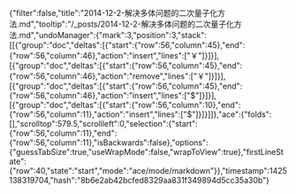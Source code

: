 {"filter":false,"title":"2014-12-2-解决多体问题的二次量子化方法.md","tooltip":"/_posts/2014-12-2-解决多体问题的二次量子化方法.md","undoManager":{"mark":3,"position":3,"stack":[[{"group":"doc","deltas":[{"start":{"row":56,"column":45},"end":{"row":56,"column":46},"action":"insert","lines":["￥"]}]}],[{"group":"doc","deltas":[{"start":{"row":56,"column":45},"end":{"row":56,"column":46},"action":"remove","lines":["￥"]}]}],[{"group":"doc","deltas":[{"start":{"row":56,"column":45},"end":{"row":56,"column":46},"action":"insert","lines":["$"]}]}],[{"group":"doc","deltas":[{"start":{"row":56,"column":10},"end":{"row":56,"column":11},"action":"insert","lines":["$"]}]}]]},"ace":{"folds":[],"scrolltop":579.5,"scrollleft":0,"selection":{"start":{"row":56,"column":11},"end":{"row":56,"column":11},"isBackwards":false},"options":{"guessTabSize":true,"useWrapMode":false,"wrapToView":true},"firstLineState":{"row":40,"state":"start","mode":"ace/mode/markdown"}},"timestamp":1425138319704,"hash":"8b6e2ab42bcfed8329aa831f349894d5cc35a30b"}
